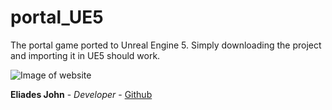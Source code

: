 # portal_UE5

The portal game ported to Unreal Engine 5. Simply downloading the project and importing it in UE5 should work.

![Image of website](https://github.com/johneliades/portal_UE4/blob/master/preview.gif)

**Eliades John** - *Developer* - [Github](https://github.com/johneliades)
